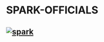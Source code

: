 # SPARK-OFFICIALS

## [![spark](https://img.shields.io/badge/spark-000?style=for-the-badge&logo=ko-fi&logoColor=white)](https://awaisoem.github.io/SPARK-OFFICIALS/)

